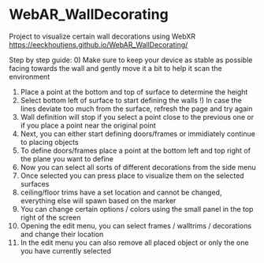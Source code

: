 # WebAR_WallDecorating
Project to visualize certain wall decorations using WebXR
https://eeckhoutjens.github.io/WebAR_WallDecorating/

Step by step guide:
0) Make sure to keep your device as stable as possible facing towards the wall and gently move it a bit to help it scan the environment
1) Place a point at the bottom and top of surface to determine the height
2) Select bottom left of surface to start defining the walls
!) In case the lines deviate too much from the surface, refresh the page and try again
3) Wall definition will stop if you select a point close to the previous one or if you place a point near the original point
4) Next, you can either start defining doors/frames or immidiately continue to placing objects
5) To define doors/frames place a point at the bottom left and top right of the plane you want to define
6) Now you can select all sorts of different decorations from the side menu
7) Once selected you can press place to visualize them on the selected surfaces
8) ceiling/floor trims have a set location and cannot be changed, everything else will spawn based on the marker
9) You can change certain options / colors using the small panel in the top right of the screen
10) Opening the edit menu, you can select frames / walltrims / decorations and change their location
11) In the edit menu you can also remove all placed object or only the one you have currently selected
